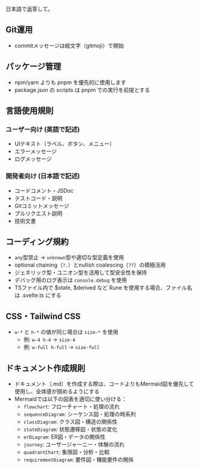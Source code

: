 日本語で返答して。

## Git運用
- commitメッセージは絵文字（gitmoji）で開始

## パッケージ管理

- npm/yarn よりも pnpm を優先的に使用します
- package.json の scripts は pnpm での実行を前提とする

## 言語使用規則
### ユーザー向け (英語で記述)
- UIテキスト（ラベル、ボタン、メニュー）
- エラーメッセージ
- ログメッセージ

### 開発者向け (日本語で記述)
- コードコメント・JSDoc
- テストコード・説明
- Gitコミットメッセージ
- プルリクエスト説明
- 技術文書

## コーディング規約
- `any`型禁止 → `unknown`型や適切な型定義を使用
- optional chaining（`?.`）とnullish coalescing（`??`）の積極活用
- ジェネリック型・ユニオン型を活用して型安全性を保持
- デバッグ用のログ表示は `console.debug` を使用
- TSファイル内で $state, $derived など Rune を使用する場合、ファイル名は .svelte.ts にする

## CSS・Tailwind CSS
- `w-*` と `h-*` の値が同じ場合は `size-*` を使用
  - 例: `w-4 h-4` → `size-4`
  - 例: `w-full h-full` → `size-full`

## ドキュメント作成規則
- ドキュメント（.md）を作成する際は、コードよりもMermaid図を優先して使用し、全体感が掴めるようにする
- Mermaidでは以下の図表を適切に使い分ける：
  - `flowchart`: フローチャート・処理の流れ
  - `sequenceDiagram`: シーケンス図・処理の時系列
  - `classDiagram`: クラス図・構造の関係性
  - `stateDiagram`: 状態遷移図・状態の変化
  - `erDiagram`: ER図・データの関係性
  - `journey`: ユーザージャーニー・体験の流れ
  - `quadrantChart`: 象限図・分析・比較
  - `requirementDiagram`: 要件図・機能要件の関係

